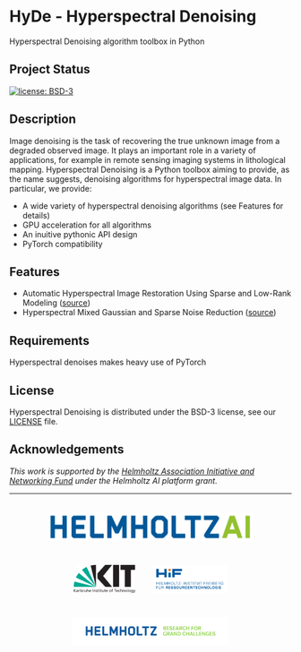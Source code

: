# HyDe - Hyperspectral Denoising

Hyperspectral Denoising algorithm toolbox in Python

Project Status
--------------

[![license: BSD-3](https://img.shields.io/badge/License-BSD3-blue.svg)](https://opensource.org/licenses/BSD-3-Clause)

Description
-----------

Image denoising is the task of recovering the true unknown image from a degraded observed image. It plays an important role in a variety of applications, for example in remote sensing imaging systems in lithological mapping. Hyperspectral Denoising is a Python toolbox aiming to provide, as the name suggests, denoising algorithms for hyperspectral image data. In particular, we provide:

* A wide variety of hyperspectral denoising algorithms (see Features for details)
* GPU acceleration for all algorithms
* An inuitive pythonic API design
* PyTorch compatibility

Features
--------

* Automatic Hyperspectral Image Restoration Using Sparse and Low-Rank Modeling ([source](https://ieeexplore.ieee.org/document/8098642))
* Hyperspectral Mixed Gaussian and Sparse Noise Reduction ([source](https://ieeexplore.ieee.org/document/8760540))

Requirements
------------

Hyperspectral denoises makes heavy use of PyTorch

License
-------

Hyperspectral Denoising is distributed under the BSD-3 license, see our [LICENSE](LICENSE) file.

Acknowledgements
----------------

*This work is supported by the [Helmholtz Association Initiative and
Networking Fund](https://www.helmholtz.de/en/about_us/the_association/initiating_and_networking/)
under the Helmholtz AI platform grant.*

---

<div align="center">
    <a href="https://www.helmholtz.ai/"><img src="https://raw.githubusercontent.com/Helmholtz-AI-Energy/HyDe/main/logos/helmholtzai_logo.png" height="50px" hspace="3%" vspace="20px"></a><a href="http://www.kit.edu/english/index.php"><img src="https://raw.githubusercontent.com/Helmholtz-AI-Energy/HyDe/main/logos/kit_logo.svg" height="50px" hspace="3%" vspace="20px"></a><a href="https://www.hzdr.de/db/Cms?pOid=32948&pNid=2423"><img src="https://raw.githubusercontent.com/Helmholtz-AI-Energy/HyDe/main/logos/hif_logo.png" height="50px" hspace="3%" vspace="20px"></a><a href="https://www.helmholtz.de/en/"><img src="https://raw.githubusercontent.com/Helmholtz-AI-Energy/HyDe/main/logos/helmholtz_logo.svg" height="50px" hspace="3%" vspace="20px"></a>
</div>

